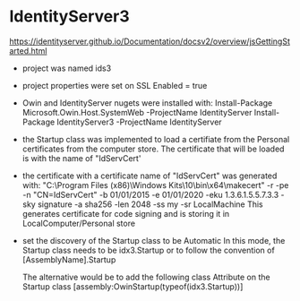 # IdentityServer3
https://identityserver.github.io/Documentation/docsv2/overview/jsGettingStarted.html

- project was named ids3

- project properties were set on SSL Enabled = true

- Owin and IdentityServer nugets were installed with:
Install-Package Microsoft.Owin.Host.SystemWeb -ProjectName IdentityServer
Install-Package IdentityServer3 -ProjectName IdentityServer

- the Startup class was implemented to load a certifiate from the Personal certificates from the computer store. The certificate that will be loaded is with the name of "IdServCert'

- the certificate with a certificate name of "IdServCert" was generated with:
"C:\Program Files (x86)\Windows Kits\10\bin\x64\makecert" -r -pe -n "CN=IdServCert" -b 01/01/2015 -e 01/01/2020 -eku 1.3.6.1.5.5.7.3.3 -sky signature -a sha256 -len 2048 -ss my -sr LocalMachine
This generates certificate for code signing and is storing it in LocalComputer/Personal store

- set the discovery of the Startup class to be Automatic
   <add key="owin:AutomaticAppStartup" value="true" />
  In this mode, the Startup class needs to be idx3.Startup or to follow the convention of [AssemblyName].Startup

  The alternative would be to add the following class Attribute on the Startup class
  [assembly:OwinStartup(typeof(idx3.Startup))] 

